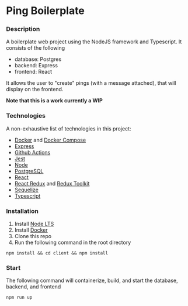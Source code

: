 # Ping Boilerplate

### Description
A boilerplate web project using the NodeJS framework and Typescript. It consists of the following
- database: Postgres
- backend: Express
- frontend: React

It allows the user to "create" pings (with a message attached), that will display on the frontend.

**Note that this is a work currently a WIP**

### Technologies
A non-exhaustive list of technologies in this project:
- [Docker](https://www.docker.com/) and [Docker Compose](https://docs.docker.com/compose/)
- [Express](https://expressjs.com/)
- [Github Actions](https://github.com/features/actions)
- [Jest](https://jestjs.io/)
- [Node](https://nodejs.org/en/)
- [PostgreSQL](https://www.postgresql.org/)
- [React](https://reactjs.org/)
- [React Redux](https://react-redux.js.org/) and [Redux Toolkit](https://redux-toolkit.js.org/)
- [Sequelize](https://sequelize.org/)
- [Typescript](https://www.typescriptlang.org/)

### Installation
1. Install [Node LTS](https://nodejs.org/en/)
2. Install [Docker](https://www.docker.com/)
3. Clone this repo
4. Run the following command in the root directory
```
npm install && cd client && npm install
```
### Start
The following command will containerize, build, and start the database, backend, and frontend
```
npm run up
```